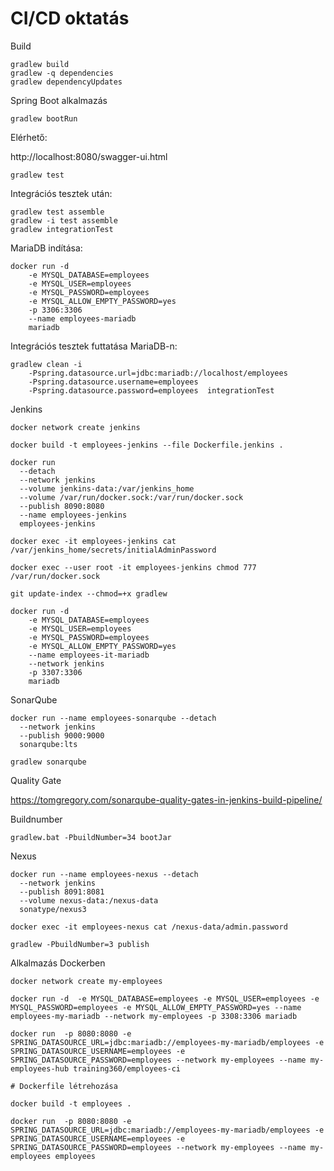 # CI/CD oktatás

Build

```
gradlew build
gradlew -q dependencies 
gradlew dependencyUpdates
```

Spring Boot alkalmazás

```
gradlew bootRun
```

Elérhető:

http://localhost:8080/swagger-ui.html

```
gradlew test
```

Integrációs tesztek után:

```
gradlew test assemble
gradlew -i test assemble
gradlew integrationTest
```

MariaDB indítása:

```
docker run -d   
    -e MYSQL_DATABASE=employees    
    -e MYSQL_USER=employees    
    -e MYSQL_PASSWORD=employees    
    -e MYSQL_ALLOW_EMPTY_PASSWORD=yes   
    -p 3306:3306      
    --name employees-mariadb
    mariadb
```

Integrációs tesztek futtatása MariaDB-n:

```
gradlew clean -i 
    -Pspring.datasource.url=jdbc:mariadb://localhost/employees 
    -Pspring.datasource.username=employees 
    -Pspring.datasource.password=employees  integrationTest
```

Jenkins

```
docker network create jenkins

docker build -t employees-jenkins --file Dockerfile.jenkins .

docker run 
  --detach 
  --network jenkins 
  --volume jenkins-data:/var/jenkins_home 
  --volume /var/run/docker.sock:/var/run/docker.sock 
  --publish 8090:8080 
  --name employees-jenkins 
  employees-jenkins

docker exec -it employees-jenkins cat /var/jenkins_home/secrets/initialAdminPassword
```

```
docker exec --user root -it employees-jenkins chmod 777 /var/run/docker.sock

git update-index --chmod=+x gradlew
```

```
docker run -d   
    -e MYSQL_DATABASE=employees    
    -e MYSQL_USER=employees    
    -e MYSQL_PASSWORD=employees    
    -e MYSQL_ALLOW_EMPTY_PASSWORD=yes     
    --name employees-it-mariadb
    --network jenkins
    -p 3307:3306
    mariadb
```

SonarQube

```
docker run --name employees-sonarqube --detach 
  --network jenkins 
  --publish 9000:9000 
  sonarqube:lts
```

```
gradlew sonarqube
```

Quality Gate

https://tomgregory.com/sonarqube-quality-gates-in-jenkins-build-pipeline/

Buildnumber

```
gradlew.bat -PbuildNumber=34 bootJar
```

Nexus

```
docker run --name employees-nexus --detach
  --network jenkins
  --publish 8091:8081
  --volume nexus-data:/nexus-data
  sonatype/nexus3

docker exec -it employees-nexus cat /nexus-data/admin.password
```

```
gradlew -PbuildNumber=3 publish
```

Alkalmazás Dockerben

```
docker network create my-employees

docker run -d  -e MYSQL_DATABASE=employees -e MYSQL_USER=employees -e MYSQL_PASSWORD=employees -e MYSQL_ALLOW_EMPTY_PASSWORD=yes --name employees-my-mariadb --network my-employees -p 3308:3306 mariadb

docker run  -p 8080:8080 -e SPRING_DATASOURCE_URL=jdbc:mariadb://employees-my-mariadb/employees -e SPRING_DATASOURCE_USERNAME=employees -e SPRING_DATASOURCE_PASSWORD=employees --network my-employees --name my-employees-hub training360/employees-ci

# Dockerfile létrehozása

docker build -t employees .

docker run  -p 8080:8080 -e SPRING_DATASOURCE_URL=jdbc:mariadb://employees-my-mariadb/employees -e SPRING_DATASOURCE_USERNAME=employees -e SPRING_DATASOURCE_PASSWORD=employees --network my-employees --name my-employees employees
```
